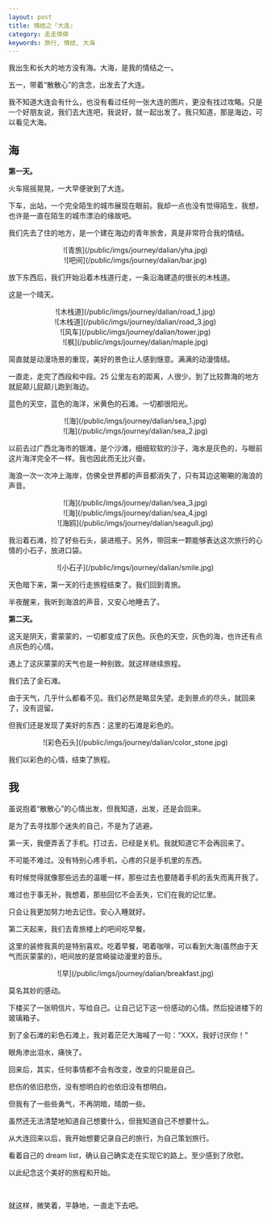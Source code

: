 ```yaml
---
layout: post
title: 情结之『大连』
category: 走走停停
keywords: 旅行, 情结, 大海
---
```


我出生和长大的地方没有海。大海，是我的情结之一。

五一，带着“散散心”的贪念，出发去了大连。

我不知道大连会有什么，也没有看过任何一张大连的图片，更没有找过攻略。只是一个好朋友说，我们去大连吧，我说好，就一起出发了。我只知道，那是海边，可以看见大海。

## 海

**第一天。**

火车摇摇晃晃，一大早便驶到了大连。

下车，出站，一个完全陌生的城市展现在眼前。我却一点也没有觉得陌生，我想，也许是一直在陌生的城市漂泊的缘故吧。

我们先去了住的地方，是一个建在海边的青年旅舍，真是非常符合我的情结。

<center>![青旅](/public/imgs/journey/dalian/yha.jpg)</center>

<center>![吧间](/public/imgs/journey/dalian/bar.jpg)</center>

放下东西后，我们开始沿着木栈道行走，一条沿海建造的很长的木栈道。

这是一个晴天。

<center>![木栈道](/public/imgs/journey/dalian/road_1.jpg)</center>

<center>![木栈道](/public/imgs/journey/dalian/road_3.jpg)</center>

<center>![风车](/public/imgs/journey/dalian/tower.jpg)</center>

<center>![枫](/public/imgs/journey/dalian/maple.jpg)</center>

简直就是动漫场景的重现，美好的景色让人感到惬意。满满的动漫情结。

一直走，走完了西段和中段。25 公里左右的距离，人很少。到了比较靠海的地方就屁颠儿屁颠儿跑到海边。

蓝色的天空，蓝色的海洋，米黄色的石滩。一切都很阳光。

<center>![海](/public/imgs/journey/dalian/sea_1.jpg)</center>

<center>![海](/public/imgs/journey/dalian/sea_2.jpg)</center>

以前去过广西北海市的银滩，是个沙滩，细细软软的沙子，海水是灰色的，与眼前这片海洋完全不一样。我也因此而无比兴奋。

海浪一次一次冲上海岸，仿佛全世界都的声音都消失了，只有耳边这唰唰的海浪的声音。

<center>![海](/public/imgs/journey/dalian/sea_3.jpg)</center>

<center>![海](/public/imgs/journey/dalian/sea_4.jpg)</center>

<center>![海鸥](/public/imgs/journey/dalian/seagull.jpg)</center>

我沿着石滩，捡了好些石头，装进瓶子。另外，带回来一颗能够表达这次旅行的心情的小石子，放进口袋。

<center>![小石子](/public/imgs/journey/dalian/smile.jpg)</center>

天色暗下来，第一天的行走旅程结束了。我们回到青旅。

半夜醒来，我听到海浪的声音，又安心地睡去了。

**第二天。**

这天是阴天，雾蒙蒙的，一切都变成了灰色。灰色的天空，灰色的海，也许还有点点灰色的心情。

遇上了这灰蒙蒙的天气也是一种别致。就这样继续旅程。

我们去了金石滩。

由于天气，几乎什么都看不见。我们必然是略显失望。走到景点的尽头，就回来了，没有逗留。

但我们还是发现了美好的东西：这里的石滩是彩色的。

<center>![彩色石头](/public/imgs/journey/dalian/color_stone.jpg)</center>

我们以彩色的心情，结束了旅程。

## 我

虽说抱着“散散心”的心情出发，但我知道，出发，还是会回来。

是为了去寻找那个迷失的自己，不是为了逃避。

第一天，我便弄丢了手机。打过去，已经是关机。我就知道它不会再回来了。

不可能不难过。没有特别心疼手机，心疼的只是手机里的东西。

有时候觉得就像那些远去的温暖一样，那些过去也要随着手机的丢失而离开我了。

难过也于事无补，我想着，那些回忆不会丢失，它们在我的记忆里。

只会让我更加努力地去记住。安心入睡就好。

第二天起来，我们去青旅楼上的吧间吃早餐。

这里的装修我真的是特别喜欢。吃着早餐，喝着咖啡，可以看到大海(虽然由于天气而灰蒙蒙的)，吧间放的是宫崎骏动漫里的音乐。

<center>![早](/public/imgs/journey/dalian/breakfast.jpg)</center>

莫名其妙的感动。

下楼买了一张明信片，写给自己。让自己记下这一份感动的心情。然后投进楼下的玻璃箱子。

到了金石滩的彩色石滩上，我对着茫茫大海喊了一句：“XXX，我好讨厌你！”

眼角渗出泪水，痛快了。

回来后，其实，任何事情都不会有改变，改变的只能是自己。

悲伤的依旧悲伤，没有想明白的也依旧没有想明白。

但我有了一些些勇气，不再阴暗，晴朗一些。

虽然还无法清楚地知道自己想要什么，但我知道自己不想要什么。

从大连回来以后，我开始想要记录自己的旅行，为自己策划旅行。

看着自己的 dream list，确认自己确实走在实现它的路上。至少感到了欣慰。

以此纪念这个美好的旅程和开始。

</br>

就这样，微笑着，平静地，一直走下去吧。

